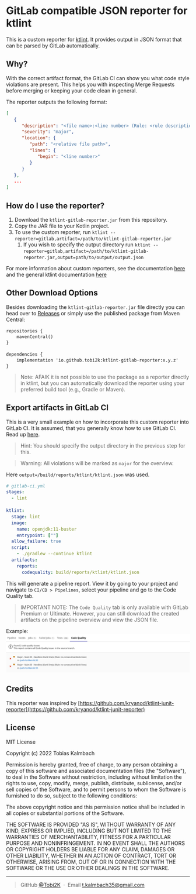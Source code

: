 # GitLab compatible JSON reporter for ktlint
This is a custom reporter for [ktlint](https://github.com/pinterest/ktlint). 
It provides output in JSON format that can be parsed by GitLab automatically.

## Why? 
With the correct artifact format, the GitLab CI can show you what code style violations are present.
This helps you with inspecting Merge Requests before merging or keeping your code clean in general.

The reporter outputs the following format:
```json lines
[
   {
      "description": "<file name>:<line number> (Rule: <rule description>)",
      "severity": "major",
      "location": {
         "path": "<relative file path>",
         "lines": {
            "begin": "<line number>"
         }
      }
   }, 
   ...
]
```


## How do I use the reporter?
1. Download the `ktlint-gitlab-reporter.jar` from this repository.
2. Copy the JAR file to your Kotlin project.
3. To use the custom reporter, run `ktlint --reporter=gitlab,artifact=/path/to/ktlint-gitlab-reporter.jar`
   1. If you wish to specify the output directory run `ktlint --reporter=gitlab,artifact=/path/to/ktlint-gitlab-reporter.jar,output=path/to/output/output.json`

For more information about custom reporters, see the documentation [here](https://pinterest.github.io/ktlint/api/custom-reporter/) and the general ktlint documentation [here](https://pinterest.github.io/ktlint/)


## Other Download Options
Besides downloading the `ktlint-gitlab-reporter.jar` file directly you can head over to [Releases](https://github.com/Tobi2K/ktlint-gitlab-reporter/releases) or simply use the published package from Maven Central:
```
repositories {
    mavenCentral()
}

dependencies {
    implementation 'io.github.tobi2k:ktlint-gitlab-reporter:x.y.z'
}
```
> Note: AFAIK it is not possible to use the package as a reporter directly in ktlint, but you can automatically download the reporter using your preferred build tool (e.g., Gradle or Maven).

## Export artifacts in GitLab CI
This is a very small example on how to incorporate this custom reporter into GitLab CI. 
It is assumed, that you generally know how to use GitLab CI. Read up [here](https://docs.gitlab.com/ee/ci/).

> Hint: You should specify the output directory in the previous step for this.

> Warning: All violations will be marked as `major` for the overview.
 
Here `output=/build/reports/ktlint/ktlint.json` was used.
``` yaml
# gitlab-ci.yml
stages:
  - lint

ktlint:
  stage: lint
  image:
    name: openjdk:11-buster
    entrypoint: [""]
  allow_failure: true
  script:
    - ./gradlew --continue ktlint
  artifacts:
    reports:
      codequality: build/reports/ktlint/ktlint.json
```

This will generate a pipeline report. View it by going to your project and navigate to `CI/CD > Pipelines`, select your pipeline and go to the Code Quality tab.

> IMPORTANT NOTE: The `Code Quality` tab is only available with GitLab Premium or Ultimate. However, you can still download the created artifacts on the pipeline overview and view the JSON file.

Example: 
![example_code_quality](screenshots/code_quality_screenshot.png)

## Credits
This reporter was inspired by [https://github.com/kryanod/ktlint-junit-reporter](https://github.com/kryanod/ktlint-junit-reporter)

## License

MIT License

Copyright (c) 2022 Tobias Kalmbach

Permission is hereby granted, free of charge, to any person obtaining a copy of this software and associated documentation files (the "Software"), to deal in the Software without restriction, including without limitation the rights to use, copy, modify, merge, publish, distribute, sublicense, and/or sell copies of the Software, and to permit persons to whom the Software is furnished to do so, subject to the following conditions:

The above copyright notice and this permission notice shall be included in all copies or substantial portions of the Software.

THE SOFTWARE IS PROVIDED "AS IS", WITHOUT WARRANTY OF ANY KIND, EXPRESS OR IMPLIED, INCLUDING BUT NOT LIMITED TO THE WARRANTIES OF MERCHANTABILITY, FITNESS FOR A PARTICULAR PURPOSE AND NONINFRINGEMENT. IN NO EVENT SHALL THE AUTHORS OR COPYRIGHT HOLDERS BE LIABLE FOR ANY CLAIM, DAMAGES OR OTHER LIABILITY, WHETHER IN AN ACTION OF CONTRACT, TORT OR OTHERWISE, ARISING FROM, OUT OF OR IN CONNECTION WITH THE SOFTWARE OR THE USE OR OTHER DEALINGS IN THE SOFTWARE.

---

> GitHub [@Tobi2K](https://github.com/Tobi2K) &nbsp;&middot;&nbsp;
> Email [t.kalmbach35@gmail.com](mailto:t.kalmbach35@gmail.com)